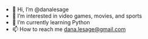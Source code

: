 - 👋 Hi, I’m @danalesage
- 👀 I’m interested in video games, movies, and sports
- 🌱 I’m currently learning Python
- 📫 How to reach me dana.lesage@gmail.com 

<!---
danalesage/danalesage is a ✨ special ✨ repository because its `README.md` (this file) appears on your GitHub profile.
You can click the Preview link to take a look at your changes.
--->
